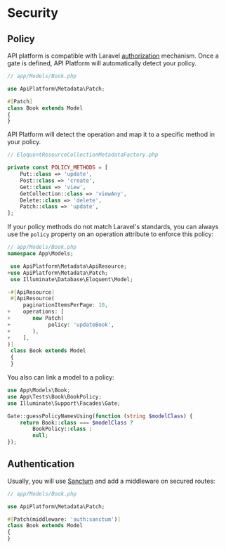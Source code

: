 # Security
## Policy
API platform is compatible with Laravel [authorization](https://laravel.com/docs/authorization) mechanism. Once a gate is defined, API Platform will automatically detect your policy.

```php
// app/Models/Book.php 

use ApiPlatform\Metadata\Patch;

#[Patch]
class Book extends Model
{
}
```

API Platform will detect the operation and map it to a specific method in your policy.
```php
// EloquentResourceCollectionMetadataFactory.php

private const POLICY_METHODS = [
    Put::class => 'update',
    Post::class => 'create',
    Get::class => 'view',
    GetCollection::class => 'viewAny',
    Delete::class => 'delete',
    Patch::class => 'update',
];
```

If your policy methods do not match Laravel's standards, you can always use the `policy` property on an operation attribute to enforce this policy:
```php
// app/Models/Book.php
namespace App\Models;

 use ApiPlatform\Metadata\ApiResource;
+use ApiPlatform\Metadata\Patch;
 use Illuminate\Database\Eloquent\Model;

-#[ApiResource]
 #[ApiResource(
     paginationItemsPerPage: 10,
+    operations: [
+       new Patch(
+            policy: 'updateBook',
+       ),
+    ],
)]
 class Book extends Model
 {
 }
```

You also can link a model to a policy:
```php
use App\Models\Book;
use App\Tests\Book\BookPolicy;
use Illuminate\Support\Facades\Gate;

Gate::guessPolicyNamesUsing(function (string $modelClass) {
    return Book::class === $modelClass ?
        BookPolicy::class :
        null;
});
```

## Authentication

Usually, you will use [Sanctum](https://laravel.com/docs/sanctum) and add a middleware on secured routes:

```php
// app/Models/Book.php 

use ApiPlatform\Metadata\Patch;

#[Patch(middleware: 'auth:sanctum')]
class Book extends Model
{
}
```
